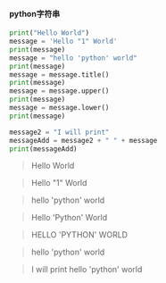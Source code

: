 #### python字符串

```python
print("Hello World")
message = 'Hello "1" World'
print(message)
message = "hello 'python' world"
print(message)
message = message.title()
print(message)
message = message.upper()
print(message)
message = message.lower()
print(message)

message2 = "I will print"
messageAdd = message2 + " " + message
print(messageAdd)

```
>Hello World

>Hello "1" World

>hello 'python' world

>Hello 'Python' World

>HELLO 'PYTHON' WORLD

>hello 'python' world

>I will print hello 'python' world

```python
